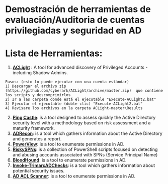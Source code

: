# Demostración de herramientas de evaluación/Auditoria de cuentas privilegiadas y seguridad en AD

# Lista de Herramientas:
1. [**ACLight**](https://github.com/cyberark/ACLight) : A tool for advanced discovery of Privileged Accounts - including Shadow Admins.
```
Pasos: (esto lo puede ejecutar con una cuenta estándar)
1) Descargar el archivo zip (https://github.com/cyberark/ACLight/archive/master.zip)  que contiene los scripts y descomprimirlos
2) Ir a las carpeta donde está el ejecutable "Execute-ACLight2.bat"
3) Ejecutar el ejecutable (doble clic) "Execute-ACLight2.bat" 
4) Revisare los archivos en la carpeta ACLight-master\Results
```
2. [**Ping Castle**](https://github.com/vletoux/pingcastle): is a tool designed to assess quickly the Active Directory security level with a methodology based on risk assessment and a maturity framework.
3. [**ADRecon**](https://github.com/sense-of-security/ADRecon): is a tool which gathers information about the Active Directory and generates a report.
4. [**PowerView**](https://github.com/PowerShellMafia/PowerSploit/blob/master/Recon/PowerView.ps1): is a tool to enumerate permissions in AD.
5. [**RiskySPNs**](https://github.com/cyberark/RiskySPN): is a collection of PowerShell scripts focused on detecting and abusing accounts associated with SPNs (Service Principal Name)
6. [**BloodHound**](https://github.com/BloodHoundAD/BloodHound): is a tool to enumerate permissions in AD.
7. [**Invoke-TrimarcADChecks**](https://www.hub.trimarcsecurity.com/post/securing-active-directory-performing-an-active-directory-security-review): is a tool which gathers information about potential security issues.
8. [**AD ACL Scanner**](https://github.com/canix1/ADACLScanner): is a tool to enumerate permissions in AD.

